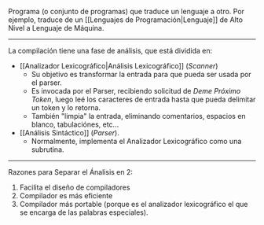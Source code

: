 Programa (o conjunto de programas) que traduce un lenguaje a otro.
Por ejemplo, traduce de un [[Lenguajes de Programación|Lenguaje]] de Alto Nivel a Lenguaje de Máquina.
***
La compilación tiene una fase de análisis, que está dividida en:
- [[Analizador Lexicográfico|Análisis Lexicográfico]] (*Scanner*)
	- Su objetivo es transformar la entrada para que pueda ser usada por el parser.
	- Es invocada por el Parser, recibiendo solicitud de *Deme Próximo Token*, luego leé los caracteres de entrada hasta que pueda delimitar un token y lo retorna.
	- También "limpia"  la entrada, eliminando comentarios, espacios en blanco, tabulaciónes, etc...
- [[Análisis Sintáctico]] (*Parser*).
	- Normalmente, implementa el Analizador Lexicográfico como una subrutina.
***
Razones para Separar el Ánalisis en 2:
1. Facilita el diseño de compiladores
2. Compilador es más eficiente
3. Compilador más portable (porque es el analizador lexicográfico el que se encarga de las palabras especiales).